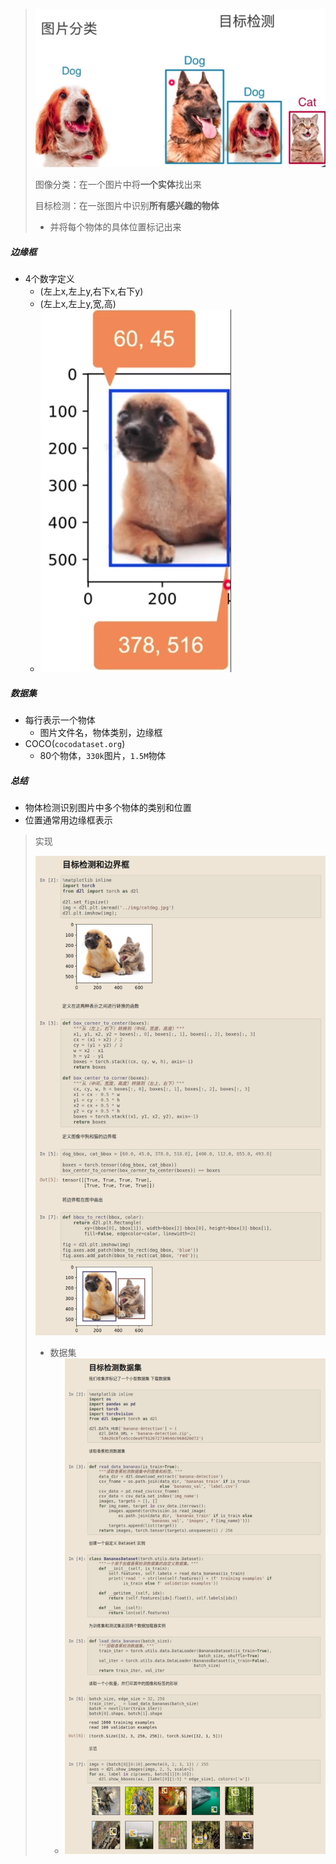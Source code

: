 > ![image-20211020203847023](object_detect.assets/image-20211020203847023.png)
>
> 图像分类：在一个图片中将**一个实体**找出来
>
> 目标检测：在一张图片中识别**所有感兴趣的物体**
>
> * 并将每个物体的具体位置标记出来

##### 边缘框

* 4个数字定义
  * (左上x,左上y,右下x,右下y)
  * (左上x,左上y,宽,高)
  * ![image-20211020203858561](object_detect.assets/image-20211020203858561.png)

##### 数据集

* 每行表示一个物体
  * 图片文件名，物体类别，边缘框
* COCO(`cocodataset.org`)
  * 80个物体，`330k`图片，`1.5M`物体

##### 总结

* 物体检测识别图片中多个物体的类别和位置
* 位置通常用边缘框表示

> 实现
>
> ![image-20211020205551584](object_detect.assets/image-20211020205551584.png)
>
> * 数据集
>   * ![image-20211020205810495](object_detect.assets/image-20211020205810495.png)

